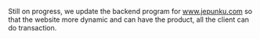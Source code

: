 Still on progress, we update the backend program for www.jepunku.com so that the website more dynamic and can have the product, all the client can do transaction. 

